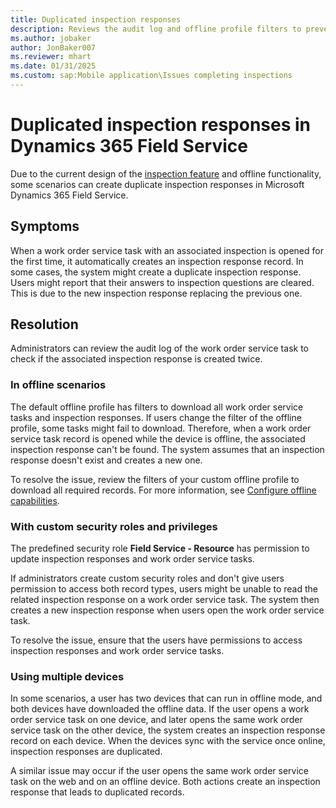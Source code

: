```yaml
---
title: Duplicated inspection responses
description: Reviews the audit log and offline profile filters to prevent duplicated inspection responses in Microsoft Dynamics 365 Field Service.
ms.author: jobaker
author: JonBaker007
ms.reviewer: mhart
ms.date: 01/31/2025
ms.custom: sap:Mobile application\Issues completing inspections
---
```

# Duplicated inspection responses in Dynamics 365 Field Service

Due to the current design of the [inspection feature](/dynamics365/field-service/inspections) and offline functionality, some scenarios can create duplicate inspection responses in Microsoft Dynamics 365 Field Service.

## Symptoms

When a work order service task with an associated inspection is opened for the first time, it automatically creates an inspection response record. In some cases, the system might create a duplicate inspection response. Users might report that their answers to inspection questions are cleared. This is due to the new inspection response replacing the previous one.

## Resolution

Administrators can review the audit log of the work order service task to check if the associated inspection response is created twice. 

### In offline scenarios

The default offline profile has filters to download all work order service tasks and inspection responses. If users change the filter of the offline profile, some tasks might fail to download. Therefore, when a work order service task record is opened while the device is offline, the associated inspection response can't be found. The system assumes that an inspection response doesn't exist and creates a new one. 

To resolve the issue, review the filters of your custom offline profile to download all required records. For more information, see [Configure offline capabilities](/dynamics365/field-service/mobile-power-app-system-offline).

### With custom security roles and privileges

The predefined security role **Field Service - Resource** has permission to update inspection responses and work order service tasks.

If administrators create custom security roles and don't give users permission to access both record types, users might be unable to read the related inspection response on a work order service task. The system then creates a new inspection response when users open the work order service task.

To resolve the issue, ensure that the users have permissions to access inspection responses and work order service tasks.

### Using multiple devices

In some scenarios, a user has two devices that can run in offline mode, and both devices have downloaded the offline data. If the user opens a work order service task on one device, and later opens the same work order service task on the other device, the system creates an inspection response record on each device. When the devices sync with the service once online, inspection responses are duplicated.

A similar issue may occur if the user opens the same work order service task on the web and on an offline device. Both actions create an inspection response that leads to duplicated records.
